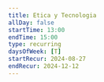 ```yaml
---
title: Etica y Tecnologia
allDay: false
startTime: 13:00
endTime: 15:00
type: recurring
daysOfWeek: [T]
startRecur: 2024-08-27
endRecur: 2024-12-12
---
```

<!-- reminder: YYYY-MM-DD HH:MM, every week -->
